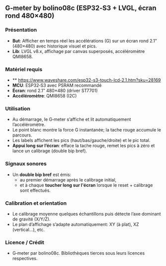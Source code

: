 ## G‑meter by bolino08c (ESP32‑S3 + LVGL, écran rond 480×480)

### Présentation
- **But**: Afficher en temps réel les accélérations (G) sur un écran rond 2.1" (480×480) avec historique visuel et pics.
- **Lib**: LVGL v8.x, affichage par canvas superposés, accéléromètre QMI8658.

### Matériel requis
- ** https://www.waveshare.com/esp32-s3-touch-lcd-2.1.htm?sku=28169
- **MCU**: ESP32‑S3 avec PSRAM recommandé 
- **Écran**: rond 2.1" 480×480 (driver ST7701)
- **Accéléromètre**: QMI8658 (I2C)

### Utilisation
- Au démarrage, le G‑meter s’affiche et lit automatiquement l’accéléromètre.
- Le point blanc montre la force G instantanée; la tache rouge accumule le parcours.
- Les labels affichent les pics (haut/bas/gauche/droite) et le pic total.
- **Appui long sur l’écran**: efface la tache rouge, remet les pics à zéro et lance un calibrage (double bip bref).

### Signaux sonores
- Un **double bip bref** est émis:
  - au premier démarrage après le calibrage initial,
  - et à chaque **toucher long sur l'écran** lorsque le reset + calibrage sont effectués.

### Calibration et orientation
- Le calibrage moyenne quelques échantillons puis détecte l’axe dominant de gravité (X/Y/Z).
- Le plan d’affichage s’adapte automatiquement: XY (à plat), XZ (vertical…), etc.

### Licence / Crédit
- G‑meter par bolino08c. Bibliothèques tierces sous leurs licences respectives.



